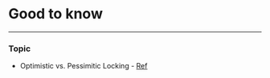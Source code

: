 # Good to know
---

### Topic

* Optimistic vs. Pessimitic Locking - [Ref](https://stackoverflow.com/questions/129329/optimistic-vs-pessimistic-locking "Stack Overflow")
